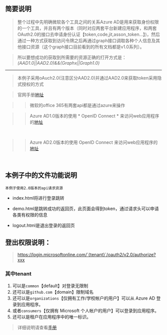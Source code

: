 ## 简要说明

> 整个过程中先明确微软各个工具之间的关系Azure AD是用来获取身份权限的一个工具，并且有两个版本（同时对应两套平台新建应用程序，和两套OAuth2.0的接口去申请身份认证【token,code,jit,asson_token...】)，然后通过一种方式获取到访问令牌之后再通过graph接口调取各种个人信息及其他接口资源（这个graph接口目前看到的所有文档都是v1.0系列）。

>所以要想成功的获取到所需要的资源正确的打开方式是：*(AAD1.0||AAD2.0)&&(Graphx||Graph1.0)*

***

>本例子采用oAuch2.0(注意区分AAD2.0)并通过AAD2.0来获取token采用隐式授权的方式

>官网手册[地址](https://docs.microsoft.com/zh-cn/azure/active-directory/develop/active-directory-v2-protocols-implicit)

>>微软的office 365有两套api都是通过azure来操作

>>Azure AD1.0版本的使用 * OpenID Connect * 来访问web应用程序的[地址](https://docs.microsoft.com/zh-cn/azure/active-directory/develop/active-directory-protocols-openid-connect-code)
  
  
>>Azure AD2.0版本的使用 OpenID Connect 来访问web应用程序的[地址](https://developer.microsoft.com/zh-cn/graph/docs/concepts/auth_v2_user)
  
  
## 本例子中的文件功能说明

    本例子使用2.0版本的api请求资源

*	index.html将进行登录跳转

*	demo.html是跳转成功的返回页，此页面会得到token，通过请求头可以申请各类有权限的信息

*	logout.html是退出登录的返回页

##  登出权限说明：
 >https://login.microsoftonline.com/`{tenant}`/oauth2/v2.0/authorize?xxx
 
###   其中tenant
1.   可以是`common`【default】对登录无限制
2.   还可以是`github.com`【domain】限制域名
3.   还可以是`organizations`【仅拥有工作/学校帐户的用户】可以从 Azure AD 登录到应用程序。
4.   或者`consumers`【仅拥有 Microsoft 个人帐户的用户】可以登录到应用程序。
5.   还可以是租户在应用程序中的唯一标识。
>详细说明请查看[手册](https://docs.microsoft.com/zh-cn/azure/active-directory/develop/active-directory-v2-protocols-oidc)
